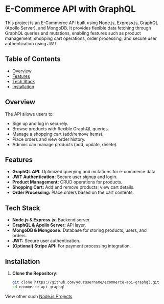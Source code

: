 # E-Commerce API with GraphQL

This project is an E-Commerce API built using Node.js, Express.js, GraphQL (Apollo Server), and MongoDB. It provides flexible data fetching through GraphQL queries and mutations, enabling features such as product management, shopping cart operations, order processing, and secure user authentication using JWT.

## Table of Contents

- [Overview](#overview)
- [Features](#features)
- [Tech Stack](#tech-stack)
- [Installation](#installation)

## Overview

The API allows users to:
- Sign up and log in securely.
- Browse products with flexible GraphQL queries.
- Manage a shopping cart (add/remove items).
- Place orders and view order history.
- Admins can manage products (add, update, delete).

## Features

- **GraphQL API:** Optimized querying and mutations for e-commerce data.
- **JWT Authentication:** Secure user signup and login.
- **Product Management:** CRUD operations for products.
- **Shopping Cart:** Add and remove products; view cart details.
- **Order Processing:** Place orders based on the cart contents.

## Tech Stack

- **Node.js & Express.js:** Backend server.
- **GraphQL & Apollo Server:** API layer.
- **MongoDB & Mongoose:** Database for storing products, users, and orders.
- **JWT:** Secure user authentication.
- **(Optional) Stripe API:** For payment processing integration.

## Installation

1. **Clone the Repository:**

   ```bash
   git clone https://github.com/yourusername/ecommerce-api-graphql.git
   cd ecommerce-api-graphql

View other such [Node.js Projects](https://www.mygreatlearning.com/blog/top-node-js-projects/)

